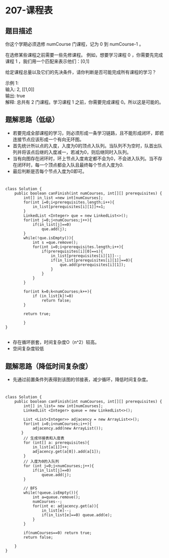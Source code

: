 # 207-课程表
## 题目描述
你这个学期必须选修 numCourse 门课程，记为 0 到 numCourse-1 。

在选修某些课程之前需要一些先修课程。 例如，想要学习课程 0 ，你需要先完成课程 1 ，我们用一个匹配来表示他们：[0,1]

给定课程总量以及它们的先决条件，请你判断是否可能完成所有课程的学习？

示例 1:<br>
输入: 2, [[1,0]]<br> 
输出: true<br>
解释: 总共有 2 门课程。学习课程 1 之前，你需要完成课程 0。所以这是可能的。

## 题解思路（低级）
* 若要完成全部课程的学习，则必须形成一条学习链路，且不能形成闭环，即若连接节点应该形成一个有向无环图。
* 首先统计所以点的入度，入度为0的顶点入队列。当队列不为空时，队首出队列并将该点后继的入度减一，若减为0，则后继同时入队列。
* 当有向图存在闭环时，环上节点入度肯定都不会为0，不会进入队列。当不存在闭环时，每一个顶点都会入队且最终每个节点入度为0.
* 最后判断是否每个节点入度为0即可。
#
	class Solution {
		public boolean canFinish(int numCourses, int[][] prerequisites) {
        	int[] in_list =new int[numCourses];
        	for(int i=0;i<prerequisites.length;i++){
            	in_list[prerequisites[i][1]]+=1;
        	}
        	LinkedList <Integer> que = new LinkedList<>();
        	for(int j=0;j<numCourses;j++){
            	if(in_list[j]==0)
            	    que.add(j);
        	}
        	while(!que.isEmpty()){
            	int s =que.remove();
            	for(int i=0;i<prerequisites.length;i++){
                	if(prerequisites[i][0]==s){
                	    in_list[prerequisites[i][1]]--;
                	    if(in_list[prerequisites[i][1]]==0){
                	        que.add(prerequisites[i][1]);
                	    }
                	}
            	}
        	}

        	for(int k=0;k<numCourses;k++){
            	if (in_list[k]!=0)
            	    return false;
        	}

        	return true;

    		}
	}

##
* 存在循环嵌套，时间复杂度O（n^2）较高。
* 空间复杂度较低

## 题解思路（降低时间复杂度）
* 先通过前置条件列表得到该图的邻接表，减少循环，降低时间复杂度。
#
	class Solution {
    	public boolean canFinish(int numCourses, int[][] prerequisites) {
        	int[] in_list= new int[numCourses];
        	LinkedList <Integer> queue = new LinkedList<>();
        
        	List <List<Integer>> adjacency = new ArrayList<>();
        	for(int i=0;i<numCourses;i++){
        	    adjacency.add(new ArrayList());
     	   }
        	// 生成邻接表和入度表
        	for (int[] a: prerequisites){
        	    in_list[a[1]]++;
        	    adjacency.get(a[0]).add(a[1]);
        	}
        	// 入度为0的入队列
        	for (int j=0;j<numCourses;j++){
        	    if(in_list[j]==0)
        	        queue.add(j);
        	}

        	// BFS
        	while(!queue.isEmpty()){
        	    int a=queue.remove();
        	    numCourses--;
        	    for(int e: adjacency.get(a)){
        	        in_list[e]--;
        	        if(in_list[e]==0) queue.add(e);
        	    }
        	}

        	if(numCourses==0) return true;
        	return false;

    	}
	}

